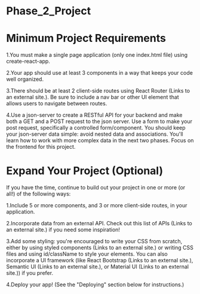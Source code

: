 # Phase_2_Project

# Minimum Project Requirements

1.You must make a single page application (only one index.html file) using create-react-app.

2.Your app should use at least 3 components in a way that keeps your code well organized.

3.There should be at least 2 client-side routes using React Router (Links to an external site.). Be sure to include a nav bar or other UI element that allows users to navigate between routes.

4.Use a json-server to create a RESTful API for your backend and make both a GET and a POST request to the json server. Use a form to make your post request, specifically a controlled form/component.
    You should keep your json-server data simple: avoid nested data and associations. You'll learn how to work with more complex data in the next two phases. Focus on the frontend for this project.


# Expand Your Project (Optional)
If you have the time, continue to build out your project in one or more (or all!) of the following ways:

1.Include 5 or more components, and 3 or more client-side routes, in your application.

2.Incorporate data from an external API. Check out this list of APIs (Links to an external site.) if you need some inspiration!

3.Add some styling: you're encouraged to write your CSS from scratch, either by using styled components (Links to an external site.) or writing CSS files and using id/className to style your elements. You can also incorporate a UI framework (like React Bootstrap (Links to an external site.), Semantic UI (Links to an external site.), or Material UI (Links to an external site.)) if you prefer.

4.Deploy your app! (See the "Deploying" section below for instructions.)

